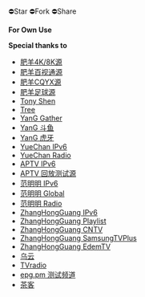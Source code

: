 ⛔️Star ⛔️Fork ⛔️Share

**For Own Use**

**Special thanks to**

- [肥羊4K/8K源](https://ghproxy.com/https://raw.githubusercontent.com/youshandefeiyang/IPTV/main/main/IPTV.m3u)
- [肥羊百视通源](https://ghproxy.com/https://raw.githubusercontent.com/youshandefeiyang/IPTV/main/main/bestv.m3u)
- [肥羊CQYX源](https://ghproxy.com/https://raw.githubusercontent.com/youshandefeiyang/IPTV/main/main/cqyx.m3u)
- [肥羊足球源](https://football.v1.mk)
- [Tony Shen](https://ghproxy.com/https://raw.githubusercontent.com/shenhuash01/IPTV/main/IPTV.m3u)
- [Tree](https://ghproxy.com/https://raw.githubusercontent.com/TreeYI2022/IPV6/main/ipv6gj.m3u)
- [YanG Gather](https://ghproxy.com/https://raw.githubusercontent.com/YanG-1989/m3u/main/Gather.m3u)
- [YanG 斗鱼](https://ghproxy.com/https://raw.githubusercontent.com/YanG-1989/m3u/main/yu.m3u)
- [YanG 虎牙](https://ghproxy.com/https://raw.githubusercontent.com/YanG-1989/m3u/main/ya.m3u)
- [YueChan IPv6](https://ghproxy.com/https://raw.githubusercontent.com/YueChan/Live/main/IPTV.m3u)
- [YueChan Radio](https://ghproxy.com/https://raw.githubusercontent.com/YueChan/Live/main/Radio.m3u)
- [APTV IPv6](https://ghproxy.com/https://raw.githubusercontent.com/Kimentanm/aptv/master/m3u/iptv.m3u)
- [APTV 回放测试源](https://ghproxy.com/https://raw.githubusercontent.com/Kimentanm/aptv/master/m3u/aptv-playback.m3u)
- [范明明 IPv6](https://ghproxy.com/https://raw.githubusercontent.com/fanmingming/live/main/tv/m3u/ipv6.m3u)
- [范明明 Global](https://ghproxy.com/https://raw.githubusercontent.com/fanmingming/live/main/tv/m3u/global.m3u)
- [范明明 Radio](https://ghproxy.com/https://raw.githubusercontent.com/fanmingming/live/main/radio/m3u/index.m3u)
- [ZhangHongGuang IPv6](https://ghproxy.com/https://raw.githubusercontent.com/zhanghongguang/zhanghongguang.github.io/main/IPV6_IPTV.m3u)
- [ZhangHongGuang Playlist](https://ghproxy.com/https://raw.githubusercontent.com/zhanghongguang/zhanghongguang.github.io/main/playlist.m3u)
- [ZhangHongGuang CNTV](https://ghproxy.com/https://raw.githubusercontent.com/zhanghongguang/zhanghongguang.github.io/main/CNTV.m3u)
- [ZhangHongGuang SamsungTVPlus](https://ghproxy.com/https://raw.githubusercontent.com/zhanghongguang/zhanghongguang.github.io/main/SamsungTVPlus.m3u)
- [ZhangHongGuang EdemTV](https://ghproxy.com/https://raw.githubusercontent.com/zhanghongguang/zhanghongguang.github.io/main/EdemTV.m3u)
- [乌云](https://ghproxy.com/https://raw.githubusercontent.com/wuyun999/wuyun/main/zb/aptv.txt)
- [TVradio](https://ghproxy.com/https://raw.githubusercontent.com/goolguy007/radioer/main/TVradio)
- [epg.pm 测试频道](https://epg.pm/static/sitemap/test_channels_all.m3u)
- [茶客](https://ghproxy.com/https://raw.githubusercontent.com/vamoschuck/TV/main/M3U)

